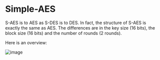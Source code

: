 # Simple-AES
S-AES is to AES as S-DES is to DES. In fact, the structure of S-AES is exactly the same as AES. The differences are in the key size (16 bits), the block size (16 bits) and the number of rounds (2 rounds). 

Here is an overview:

![image](https://user-images.githubusercontent.com/62089940/146232142-f72bc4bf-0d3a-4f9c-a22a-69e19b45b356.png)
